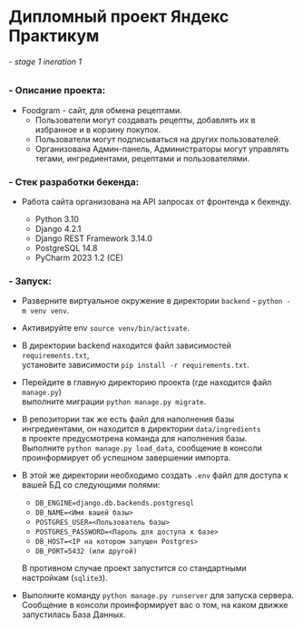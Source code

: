 # Дипломный проект Яндекс Практикум
###### - stage 1 ineration 1

### - Описание проекта:
- Foodgram - сайт, для обмена рецептами.
  - Пользователи могут создавать рецепты, добавлять их в избранное и в корзину покупок.
  - Пользователи могут подписываться на других пользователей.
  - Организована Админ-панель, Администраторы могут управлять тегами, ингредиентами, рецептами и пользователями.



### - Стек разработки бекенда:
- Работа сайта организована на API запросах от фронтенда к бекенду.

  - Python 3.10
  - Django 4.2.1
  - Django REST Framework 3.14.0
  - PostgreSQL 14.8
  - PyCharm 2023 1.2 (CE)


### - Запуск:

- Разверните виртуальное окружение в директории `backend` - `python -m venv venv`.
- Активируйте env `source venv/bin/activate`.
- В директории backend находится файл зависимостей `requirements.txt`, \
    установите зависимости `pip install -r requirements.txt`.
- Перейдите в главную директорию проекта (где находится файл `manage.py`) \
    выполните миграции `python manage.py migrate`.
- В репозитории так же есть файл для наполнения базы ингредиентами, он находится в директории `data/ingredients`\
    в проекте предусмотрена команда для наполнения базы. \
    Выполните `python manage.py load_data`, сообщение в консоли проинформирует об успешном завершении импорта.
- В этой же директории необходимо создать `.env` файл для доступа к вашей БД со следующими полями:
  - `DB_ENGINE=django.db.backends.postgresql`
  - `DB_NAME=<Имя вашей базы>`
  - `POSTGRES_USER=<Пользователь базы>`
  - `POSTGRES_PASSWORD=<Пароль для доступа к базе>`
  - `DB_HOST=<IP на котором запущен Postgres>`
  - `DB_PORT=5432 (или другой)`

  В противном случае проект запустится со стандартными настройкам (`sqlite3`).
- Выполните команду `python manage.py runserver` для запуска сервера.\
    Сообщение в консоли проинформирует вас о том, на каком движке запустилась База Данных.
    